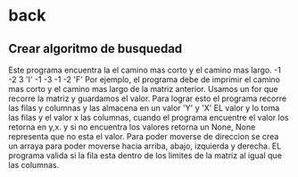 # back

## Crear algoritmo de busquedad
Este programa encuentra la el camino mas corto y el camino mas largo.
-1 -2 3
'I' -1 -3
-1 -2 'F'
Por ejemplo, el programa debe de imprimir el camino mas corto y el camino mas largo de la matriz anterior.
Usamos un for que recorre la matriz y guardamos el valor.
Para lograr esto el programa recorre las filas y columnas y las almacena en un valor 'Y' y 'X'
EL valor y lo toma las filas y el valor x las columnas, cuando el programa encuentre el valor los retorna en y,x.
y si no encuentra los valores retorna un None, None representa que no esta el valor.
Para poder moverse de direccion se crea un arraya para poder moverse hacia arriba, abajo, izquierda y derecha.
EL programa valida si la fila esta dentro de los limites de la matriz al igual que las columnas.